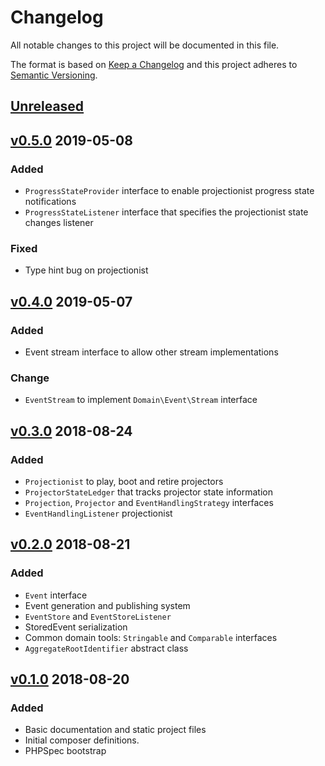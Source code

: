 # Changelog
All notable changes to this project will be documented in this file.

The format is based on [Keep a Changelog](http://keepachangelog.com/en/1.0.0/)
and this project adheres to [Semantic Versioning](http://semver.org/spec/v2.0.0.html).

## [Unreleased]

## [v0.5.0] 2019-05-08
### Added
- `ProgressStateProvider` interface to enable projectionist progress state notifications
- `ProgressStateListener` interface that specifies the projectionist state changes listener
### Fixed
- Type hint bug on projectionist

## [v0.4.0] 2019-05-07
### Added
- Event stream interface to allow other stream implementations
### Change
- `EventStream` to implement `Domain\Event\Stream` interface

## [v0.3.0] 2018-08-24
### Added
- `Projectionist` to play, boot and retire projectors
- `ProjectorStateLedger` that tracks projector state information
- `Projection`, `Projector` and `EventHandlingStrategy` interfaces
- `EventHandlingListener` projectionist

## [v0.2.0] 2018-08-21
### Added
- `Event` interface
- Event generation and publishing system
- `EventStore` and `EventStoreListener`
- StoredEvent serialization
- Common domain tools: `Stringable` and `Comparable` interfaces
- `AggregateRootIdentifier` abstract class

## [v0.1.0] 2018-08-20
### Added
- Basic documentation and static project files
- Initial composer definitions.
- PHPSpec bootstrap

[Unreleased]: https://github.com/slickframework/cqrs-tools/compare/v0.5.0...HEAD
[v0.5.0]: https://github.com/slickframework/cqrs-tools/compare/v0.4.0...v0.5.0
[v0.4.0]: https://github.com/slickframework/cqrs-tools/compare/v0.3.0...v0.4.0
[v0.3.0]: https://github.com/slickframework/cqrs-tools/compare/v0.2.0...v0.3.0
[v0.2.0]: https://github.com/slickframework/cqrs-tools/compare/v0.1.0...v0.2.0
[v0.1.0]: https://github.com/slickframework/cqrs-tools/compare/85b339f...v0.1.0
